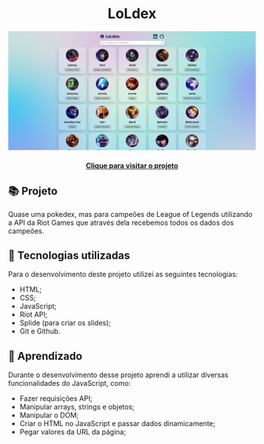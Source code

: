 <h1 align="center">
  LoLdex
</h1>

![Resultado final do projeto](.github/preview.png)

<h4 align="center"><a href="https://juniorod99.github.io/loldex/" target="_blank">Clique para visitar o projeto</a></h4>

## 📚 Projeto

Quase uma pokedex, mas para campeões de League of Legends utilizando a API da Riot Games que através dela recebemos todos os dados dos campeões.

## 💼 Tecnologias utilizadas

Para o desenvolvimento deste projeto utilizei as seguintes tecnologias:

- HTML;
- CSS;
- JavaScript;
- Riot API;
- Splide (para criar os slides);
- Git e Github.

## 🤯 Aprendizado

Durante o desenvolvimento desse projeto aprendi a utilizar diversas funcionalidades do JavaScript, como:

- Fazer requisições API;
- Manipular arrays, strings e objetos;
- Manipular o DOM;
- Criar o HTML no JavaScript e passar dados dinamicamente;
- Pegar valores da URL da página;
